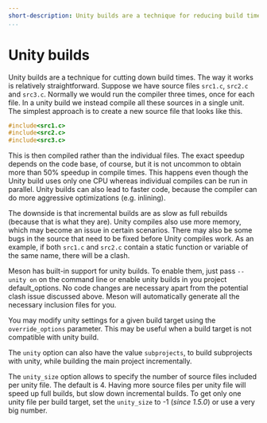 ```yaml
---
short-description: Unity builds are a technique for reducing build times
...
```


# Unity builds

Unity builds are a technique for cutting down build times. The way it
works is relatively straightforward. Suppose we have source files
`src1.c`, `src2.c` and `src3.c`. Normally we would run the compiler
three times, once for each file. In a unity build we instead compile
all these sources in a single unit. The simplest approach is to create
a new source file that looks like this.

```c
#include<src1.c>
#include<src2.c>
#include<src3.c>
```

This is then compiled rather than the individual files. The exact
speedup depends on the code base, of course, but it is not uncommon to
obtain more than 50% speedup in compile times. This happens even
though the Unity build uses only one CPU whereas individual compiles
can be run in parallel. Unity builds can also lead to faster code,
because the compiler can do more aggressive optimizations (e.g.
inlining).

The downside is that incremental builds are as slow as full rebuilds
(because that is what they are). Unity compiles also use more memory,
which may become an issue in certain scenarios. There may also be some
bugs in the source that need to be fixed before Unity compiles work.
As an example, if both `src1.c` and `src2.c` contain a static function
or variable of the same name, there will be a clash.

Meson has built-in support for unity builds. To enable them, just pass
`--unity on` on the command line or enable unity builds in you project
default_options.
No code changes are necessary apart from the potential clash issue
discussed above. Meson will automatically generate all the necessary
inclusion files for you.

You may modify unity settings for a given build target using
the `override_options` parameter. This may be useful when a build
target is not compatible with unity build.

The `unity` option can also have the value `subprojects`, to build
subprojects with unity, while building the main project incrementally.

The `unity_size` option allows to specify the number of source files
included per unity file. The default is 4. Having more source files
per unity file will speed up full builds, but slow down incremental
builds. To get only one unity file per build target, set the `unity_size`
to -1 (*since 1.5.0*) or use a very big number.
